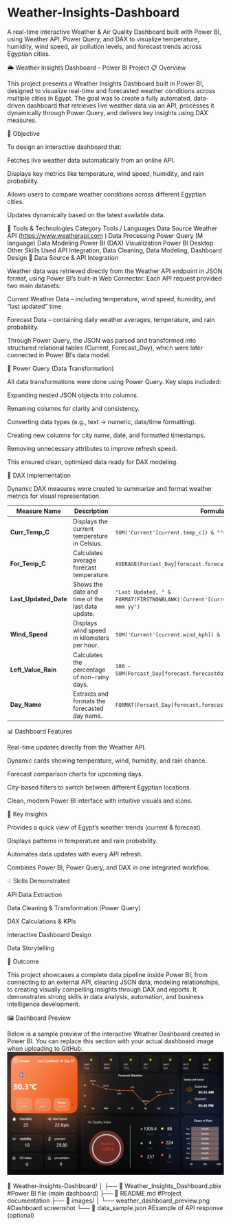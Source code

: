 # Weather-Insights-Dashboard
A real-time interactive Weather &amp; Air Quality Dashboard built with Power BI, using Weather API, Power Query, and DAX to visualize temperature, humidity, wind speed, air pollution levels, and forecast trends across Egyptian cities.


🌦️ Weather Insights Dashboard – Power BI Project
📋 Overview

This project presents a Weather Insights Dashboard built in Power BI, designed to visualize real-time and forecasted weather conditions across multiple cities in Egypt.
The goal was to create a fully automated, data-driven dashboard that retrieves live weather data via an API, processes it dynamically through Power Query, and delivers key insights using DAX measures.

🎯 Objective

To design an interactive dashboard that:

Fetches live weather data automatically from an online API.

Displays key metrics like temperature, wind speed, humidity, and rain probability.

Allows users to compare weather conditions across different Egyptian cities.

Updates dynamically based on the latest available data.

🧰 Tools & Technologies
Category	Tools / Languages
Data Source	Weather API (https://www.weatherapi.com
)
Data Processing	Power Query (M language)
Data Modeling	Power BI (DAX)
Visualization	Power BI Desktop
Other Skills Used	API Integration, Data Cleaning, Data Modeling, Dashboard Design
🔗 Data Source & API Integration

Weather data was retrieved directly from the Weather API endpoint in JSON format, using Power BI’s built-in Web Connector.
Each API request provided two main datasets:

Current Weather Data – including temperature, wind speed, humidity, and “last updated” time.

Forecast Data – containing daily weather averages, temperature, and rain probability.

Through Power Query, the JSON was parsed and transformed into structured relational tables (Current, Forecast_Day), which were later connected in Power BI’s data model.

🧩 Power Query (Data Transformation)

All data transformations were done using Power Query.
Key steps included:

Expanding nested JSON objects into columns.

Renaming columns for clarity and consistency.

Converting data types (e.g., text → numeric, date/time formatting).

Creating new columns for city name, date, and formatted timestamps.

Removing unnecessary attributes to improve refresh speed.

This ensured clean, optimized data ready for DAX modeling.

🧮 DAX Implementation

Dynamic DAX measures were created to summarize and format weather metrics for visual representation.


| **Measure Name**      | **Description**                                  | **Formula**                                                                                  |
| --------------------- | ------------------------------------------------ | -------------------------------------------------------------------------------------------- |
| **Curr_Temp_C**       | Displays the current temperature in Celsius.     | `SUM('Current'[current.temp_c]) & "°C"`                                                      |
| **For_Temp_C**        | Calculates average forecast temperature.         | `AVERAGE(Forcast_Day[forecast.forecastday.day.avgtemp_c]) & "°C"`                            |
| **Last_Updated_Date** | Shows the date and time of the last data update. | `"Last Updated, " & FORMAT(FIRSTNONBLANK('Current'[current.last_updated], ""), "dd mmm yy")` |
| **Wind_Speed**        | Displays wind speed in kilometers per hour.      | `SUM('Current'[current.wind_kph]) & " Kph"`                                                  |
| **Left_Value_Rain**   | Calculates the percentage of non-rainy days.     | `100 - SUM(Forcast_Day[forecast.forecastday.day.daily_chance_of_rain])`                      |
| **Day_Name**          | Extracts and formats the forecasted day name.    | `FORMAT(Forcast_Day[forecast.forecastday.date], "ddd")`                                      |

📊 Dashboard Features

Real-time updates directly from the Weather API.

Dynamic cards showing temperature, wind, humidity, and rain chance.

Forecast comparison charts for upcoming days.

City-based filters to switch between different Egyptian locations.

Clean, modern Power BI interface with intuitive visuals and icons.

🧠 Key Insights

Provides a quick view of Egypt’s weather trends (current & forecast).

Displays patterns in temperature and rain probability.

Automates data updates with every API refresh.

Combines Power BI, Power Query, and DAX in one integrated workflow.

💡 Skills Demonstrated

API Data Extraction

Data Cleaning & Transformation (Power Query)

DAX Calculations & KPIs

Interactive Dashboard Design

Data Storytelling

🚀 Outcome

This project showcases a complete data pipeline inside Power BI, from connecting to an external API, cleaning JSON data, modeling relationships, to creating visually compelling insights through DAX and reports.
It demonstrates strong skills in data analysis, automation, and business intelligence development.

🖼️ Dashboard Preview

Below is a sample preview of the interactive Weather Dashboard created in Power BI.
You can replace this section with your actual dashboard image when uploading to GitHub:
![Weather Dashboard Preview](Dashboard/weather_dashboard_preview.png)


📂 Weather-Insights-Dashboard/
│
├── 📄 Weather_Insights_Dashboard.pbix      #Power BI file (main dashboard)
├── 📄 README.md                            #Project documentation
├── 📂 images/
│   └── weather_dashboard_preview.png       #Dashboard screenshot
└── 📄 data_sample.json                     #Example of API response (optional)




